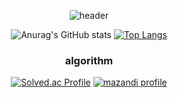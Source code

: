 <div align="center">

![header](https://capsule-render.vercel.app/api?type=Waving&color=gradient&height=150&section=header&text=KIM%20DONGHYUN&fontSize=40)

![Anurag's GitHub stats](https://github-readme-stats.vercel.app/api?username=dongk1m&show_icons=true&theme=radical) [![Top Langs](https://github-readme-stats.vercel.app/api/top-langs/?username=dongk1m&layout=compact)](https://github.com/anuraghazra/github-readme-stats)
 
<!--  ### Back-end(Main-Tech)
<img src="https://img.shields.io/badge/JAVA-007396?style=for-the-badge&logo=java&logoColor=white">
<img src="https://img.shields.io/badge/Spring-6DB33F?style=for-the-badge&logo=Spring&logoColor=white">
<img src="https://img.shields.io/badge/SpringBoot-6DB33F?style=for-the-badge&logo=Spring&logoColor=white">
<img src="https://img.shields.io/badge/MySQL-4479A1.svg?&style=for-the-badge&logo=MySQL&logoColor=white">


### Front-end
<img src="https://img.shields.io/badge/JavaScript-F7DF1E.svg?&style=for-the-badge&logo=JavaScript&logoColor=white">
<img src="https://img.shields.io/badge/vue.js-4FC08D.svg?&style=for-the-badge&logo=vue.js&logoColor=white"> -->
 
 ### algorithm
 [![Solved.ac Profile](http://mazassumnida.wtf/api/v2/generate_badge?boj=gkfdkdlel)](https://solved.ac/profile/gkfdkdlel)
 [![mazandi profile](http://mazandi.herokuapp.com/api?handle=gkfdkdlel&theme=dark)](https://solved.ac/profile/gkfdkdlel)
 
<!--  ### Tistory blog -->
 
</div>

